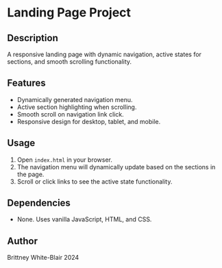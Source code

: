 # Landing Page Project

## Description
A responsive landing page with dynamic navigation, active states for sections, and smooth scrolling functionality.

## Features
- Dynamically generated navigation menu.
- Active section highlighting when scrolling.
- Smooth scroll on navigation link click.
- Responsive design for desktop, tablet, and mobile.

## Usage
1. Open `index.html` in your browser.
2. The navigation menu will dynamically update based on the sections in the page.
3. Scroll or click links to see the active state functionality.

## Dependencies
- None. Uses vanilla JavaScript, HTML, and CSS.

## Author
Brittney White-Blair 2024

